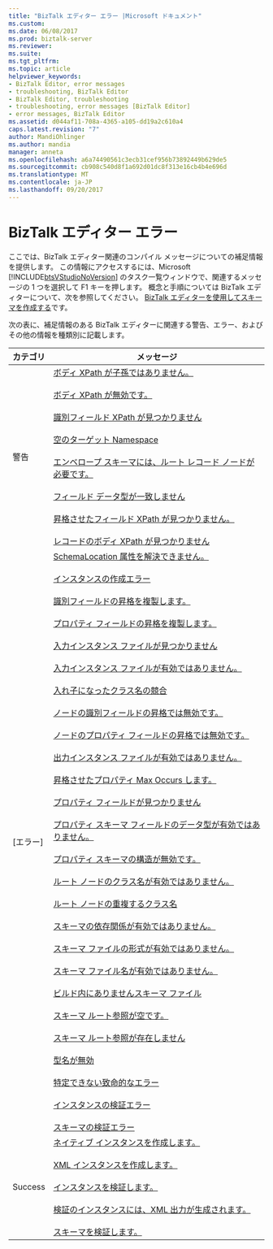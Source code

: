```yaml
---
title: "BizTalk エディター エラー |Microsoft ドキュメント"
ms.custom: 
ms.date: 06/08/2017
ms.prod: biztalk-server
ms.reviewer: 
ms.suite: 
ms.tgt_pltfrm: 
ms.topic: article
helpviewer_keywords:
- BizTalk Editor, error messages
- troubleshooting, BizTalk Editor
- BizTalk Editor, troubleshooting
- troubleshooting, error messages [BizTalk Editor]
- error messages, BizTalk Editor
ms.assetid: d044af11-708a-4365-a105-dd19a2c610a4
caps.latest.revision: "7"
author: MandiOhlinger
ms.author: mandia
manager: anneta
ms.openlocfilehash: a6a74490561c3ecb31cef956b73892449b629de5
ms.sourcegitcommit: cb908c540d8f1a692d01dc8f313e16cb4b4e696d
ms.translationtype: MT
ms.contentlocale: ja-JP
ms.lasthandoff: 09/20/2017
---
```

# <a name="biztalk-editor-errors"></a>BizTalk エディター エラー
ここでは、BizTalk エディター関連のコンパイル メッセージについての補足情報を提供します。 この情報にアクセスするには、Microsoft [!INCLUDE[btsVStudioNoVersion](../includes/btsvstudionoversion-md.md)] のタスク一覧ウィンドウで、関連するメッセージの 1 つを選択して F1 キーを押します。 概念と手順については BizTalk エディターについて、次を参照してください。 [BizTalk エディターを使用してスキーマを作成する](../core/creating-schemas-using-biztalk-editor.md)です。  
  
 次の表に、補足情報のある BizTalk エディターに関連する警告、エラー、およびその他の情報を種類別に記載します。  
  
|カテゴリ|メッセージ|  
|--------------|-------------|  
|警告|[ボディ XPath が子孫ではありません。](../core/warning-body-xpath-not-a-descendent.md)<br /><br /> [ボディ XPath が無効です。](../core/warning-body-xpath-not-valid.md)<br /><br /> [識別フィールド XPath が見つかりません](../core/warning-distinguished-field-xpath-not-found.md)<br /><br /> [空のターゲット Namespace](../core/warning-empty-target-namespace.md)<br /><br /> [エンベロープ スキーマには、ルート レコード ノードが必要です。](../core/warning-envelope-schema-needs-root-record-node.md)<br /><br /> [フィールド データ型が一致しません](../core/warning-field-data-type-mismatch.md)<br /><br /> [昇格させたフィールド XPath が見つかりません。](../core/warning-promoted-field-xpath-not-found.md)<br /><br /> [レコードのボディ XPath が見つかりません](../core/warning-record-body-xpath-not-found.md)|  
|[エラー]|[SchemaLocation 属性を解決できません。](../core/error-cannot-resolve-schemalocation-attribute.md)<br /><br /> [インスタンスの作成エラー](../core/error-create-instance-failure.md)<br /><br /> [識別フィールドの昇格を複製します。](../core/error-duplicate-distinguished-field-promotion.md)<br /><br /> [プロパティ フィールドの昇格を複製します。](../core/error-duplicate-property-field-promotion.md)<br /><br /> [入力インスタンス ファイルが見つかりません](../core/error-input-instance-file-missing.md)<br /><br /> [入力インスタンス ファイルが有効ではありません。](../core/error-input-instance-file-not-valid.md)<br /><br /> [入れ子になったクラス名の競合](../core/error-nested-class-name-collision.md)<br /><br /> [ノードの識別フィールドの昇格では無効です。](../core/error-node-not-valid-for-distinguished-field-promotion.md)<br /><br /> [ノードのプロパティ フィールドの昇格では無効です。](../core/error-node-not-valid-for-property-field-promotion.md)<br /><br /> [出力インスタンス ファイルが有効ではありません。](../core/error-output-instance-file-not-valid.md)<br /><br /> [昇格させたプロパティ Max Occurs します。](../core/error-promoted-property-max-occurs.md)<br /><br /> [プロパティ フィールドが見つかりません](../core/error-property-field-missing.md)<br /><br /> [プロパティ スキーマ フィールドのデータ型が有効ではありません。](../core/error-property-schema-field-data-type-not-valid.md)<br /><br /> [プロパティ スキーマの構造が無効です。](../core/error-property-schema-structure-not-valid.md)<br /><br /> [ルート ノードのクラス名が有効ではありません。](../core/error-root-node-class-name-not-valid.md)<br /><br /> [ルート ノードの重複するクラス名](../core/error-root-node-duplicate-class-name.md)<br /><br /> [スキーマの依存関係が有効ではありません。](../core/error-schema-dependency-not-valid.md)<br /><br /> [スキーマ ファイルの形式が有効ではありません。](../core/error-schema-file-format-not-valid.md)<br /><br /> [スキーマ ファイル名が有効ではありません。](../core/error-schema-file-name-not-valid.md)<br /><br /> [ビルド内にありませんスキーマ ファイル](../core/error-schema-file-not-in-build.md)<br /><br /> [スキーマ ルート参照が空です。](../core/error-schema-root-reference-empty.md)<br /><br /> [スキーマ ルート参照が存在しません](../core/error-schema-root-reference-nonexistent.md)<br /><br /> [型名が無効](../core/error-type-name-not-valid.md)<br /><br /> [特定できない致命的なエラー](../core/error-unspecified-fatal-error.md)<br /><br /> [インスタンスの検証エラー](../core/error-validate-instance-failure.md)<br /><br /> [スキーマの検証エラー](../core/error-validate-schema-failure.md)|  
|Success|[ネイティブ インスタンスを作成します。](../core/success-create-native-instance.md)<br /><br /> [XML インスタンスを作成します。](../core/success-create-xml-instance.md)<br /><br /> [インスタンスを検証します。](../core/success-validate-instance.md)<br /><br /> [検証のインスタンスには、XML 出力が生成されます。](../core/success-validate-instance-generated-xml-output.md)<br /><br /> [スキーマを検証します。](../core/success-validate-schema.md)|